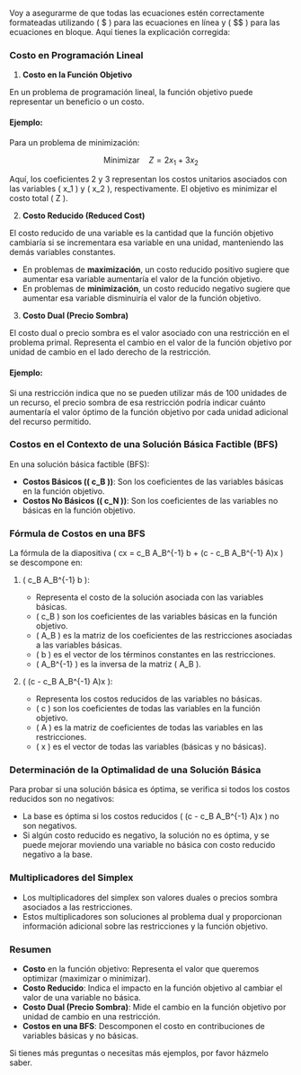Voy a asegurarme de que todas las ecuaciones estén correctamente formateadas utilizando \( \$ \) para las ecuaciones en línea y \( \$\$ \) para las ecuaciones en bloque. Aquí tienes la explicación corregida:

### Costo en Programación Lineal

1. **Costo en la Función Objetivo**

En un problema de programación lineal, la función objetivo puede representar un beneficio o un costo.

#### Ejemplo:

Para un problema de minimización:

$$ \text{Minimizar} \quad Z = 2x_1 + 3x_2 $$

Aquí, los coeficientes 2 y 3 representan los costos unitarios asociados con las variables \( x_1 \) y \( x_2 \), respectivamente. El objetivo es minimizar el costo total \( Z \).

2. **Costo Reducido (Reduced Cost)**

El costo reducido de una variable es la cantidad que la función objetivo cambiaría si se incrementara esa variable en una unidad, manteniendo las demás variables constantes.

- En problemas de **maximización**, un costo reducido positivo sugiere que aumentar esa variable aumentaría el valor de la función objetivo.
- En problemas de **minimización**, un costo reducido negativo sugiere que aumentar esa variable disminuiría el valor de la función objetivo.

3. **Costo Dual (Precio Sombra)**

El costo dual o precio sombra es el valor asociado con una restricción en el problema primal. Representa el cambio en el valor de la función objetivo por unidad de cambio en el lado derecho de la restricción.

#### Ejemplo:

Si una restricción indica que no se pueden utilizar más de 100 unidades de un recurso, el precio sombra de esa restricción podría indicar cuánto aumentaría el valor óptimo de la función objetivo por cada unidad adicional del recurso permitido.

### Costos en el Contexto de una Solución Básica Factible (BFS)

En una solución básica factible (BFS):

- **Costos Básicos (\( c_B \))**: Son los coeficientes de las variables básicas en la función objetivo.
- **Costos No Básicos (\( c_N \))**: Son los coeficientes de las variables no básicas en la función objetivo.

### Fórmula de Costos en una BFS

La fórmula de la diapositiva \( cx = c_B A_B^{-1} b + (c - c_B A_B^{-1} A)x \) se descompone en:

1. \( c_B A_B^{-1} b \):
   - Representa el costo de la solución asociada con las variables básicas.
   - \( c_B \) son los coeficientes de las variables básicas en la función objetivo.
   - \( A_B \) es la matriz de los coeficientes de las restricciones asociadas a las variables básicas.
   - \( b \) es el vector de los términos constantes en las restricciones.
   - \( A_B^{-1} \) es la inversa de la matriz \( A_B \).

2. \( (c - c_B A_B^{-1} A)x \):
   - Representa los costos reducidos de las variables no básicas.
   - \( c \) son los coeficientes de todas las variables en la función objetivo.
   - \( A \) es la matriz de coeficientes de todas las variables en las restricciones.
   - \( x \) es el vector de todas las variables (básicas y no básicas).

### Determinación de la Optimalidad de una Solución Básica

Para probar si una solución básica es óptima, se verifica si todos los costos reducidos son no negativos:

- La base es óptima si los costos reducidos \( (c - c_B A_B^{-1} A)x \) no son negativos.
- Si algún costo reducido es negativo, la solución no es óptima, y se puede mejorar moviendo una variable no básica con costo reducido negativo a la base.

### Multiplicadores del Simplex

- Los multiplicadores del simplex son valores duales o precios sombra asociados a las restricciones.
- Estos multiplicadores son soluciones al problema dual y proporcionan información adicional sobre las restricciones y la función objetivo.

### Resumen

- **Costo** en la función objetivo: Representa el valor que queremos optimizar (maximizar o minimizar).
- **Costo Reducido**: Indica el impacto en la función objetivo al cambiar el valor de una variable no básica.
- **Costo Dual (Precio Sombra)**: Mide el cambio en la función objetivo por unidad de cambio en una restricción.
- **Costos en una BFS**: Descomponen el costo en contribuciones de variables básicas y no básicas.

Si tienes más preguntas o necesitas más ejemplos, por favor házmelo saber.
